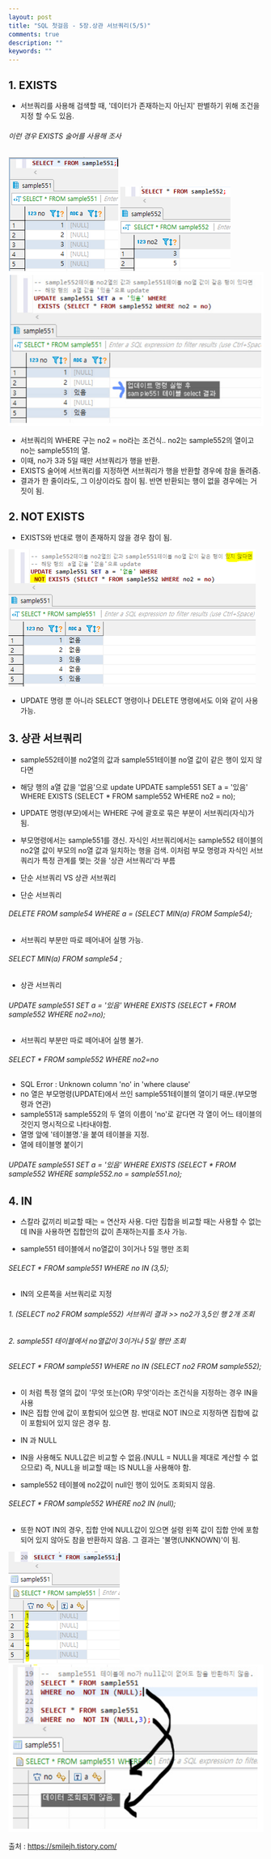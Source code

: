 ```yaml
---
layout: post
title: "SQL 첫걸음 - 5장.상관 서브쿼리(5/5)" 
comments: true
description: ""
keywords: ""
---
```


## 1. EXISTS

- 서브쿼리를 사용해 검색할 때, '데이터가 존재하는지 아닌지' 판별하기 위해 조건을 지정 할 수도 있음.

###### 이런 경우 EXISTS 술어를 사용해 조사

![997E124D5B960D820F](/images/sql_first_step/997E124D5B960D820F.png)
![99BBCE4D5B960D9309](/images/sql_first_step/99BBCE4D5B960D9309.png)
![16134123123123](/images/sql_first_step/16134123123123.png)

- 서브쿼리의 WHERE 구는 no2 = no라는 조건식.. no2는 sample552의 열이고 no는 sample551의 열.  
- 이때, no가 3과 5일 때만 서브쿼리가 행을 반환. 
- EXISTS 술어에 서브쿼리를 지정하면 서브쿼리가 행을 반환할 경우에 참을 돌려줌. 
- 결과가 한 줄이라도, 그 이상이라도 참이 됨. 반면 반환되는 행이 없을 경우에는 거짓이 됨. 

## 2. NOT EXISTS
- EXISTS와 반대로 행이 존재하지 않을 경우 참이 됨. 

![99BAD9345B96142826](/images/sql_first_step/99BAD9345B96142826.png)

- UPDATE 명령 뿐 아니라 SELECT 명령이나 DELETE 명령에서도 이와 같이 사용 가능. 

## 3. 상관 서브쿼리 

- sample552테이블 no2열의 값과 sample551테이블 no열 값이 같은 행이 있지 않다면 
- 해당 행의  a열 값을 '없음'으로 update
 UPDATE sample551 SET a = '있음' WHERE EXISTS (SELECT * FROM sample552 WHERE no2 = no);

- UPDATE 명령(부모)에서는 WHERE 구에 괄호로 묶은 부분이 서브쿼리(자식)가 됨.

- 부모명령에서는 sample551를 갱신. 자식인 서브쿼리에서는 sample552 테이블의 no2열 값이 부모의  no열 값과 일치하는 행을 검색. 이처럼 부모 명령과 자식인 서브쿼리가 특정 관계를 맺는 것을 '상관 서브쿼리'라 부름 

- 단순 서브쿼리 VS 상관 서브쿼리 

- 단순 서브쿼리
###### DELETE FROM sample54 WHERE a = (SELECT MIN(a) FROM 5ample54);
 
- 서브쿼리 부분만 따로 떼어내어 실행 가능. 
###### SELECT MIN(a) FROM sample54 ;

- 상관 서브쿼리
###### UPDATE sample551 SET a = '있음' WHERE EXISTS (SELECT * FROM sample552 WHERE no2=no);
 
- 서브쿼리 부분만 따로 떼어내어 실행 불가.
###### SELECT * FROM sample552 WHERE no2=no

- SQL Error : Unknown column 'no' in 'where clause'
- no 열은 부모명령(UPDATE)에서 쓰인 sample551테이블의 열이기 때문.(부모명령과 연관)
- sample551과 sample552의 두 열의 이름이 'no'로 같다면  각 열이 어느 테이블의 것인지 명시적으로 나타내야함.
- 열명 앞에 '테이블명.'을 붙여 테이블을 지정. 
- 열에 테이블명 붙이기
###### UPDATE sample551 SET a = '있음' WHERE EXISTS (SELECT * FROM sample552 WHERE sample552.no = sample551.no);


## 4. IN

- 스칼라 값끼리 비교할 때는 = 연산자 사용. 다만 집합을 비교할 때는 사용할 수 없는데 IN을 사용하면 집합안의 값이 존재하는지를 조사 가능. 

- sample551 테이블에서  no열값이 3이거나 5일 행만 조회 
###### SELECT * FROM sample551 WHERE no IN (3,5);
  
- IN의 오른쪽을 서브쿼리로 지정  
###### 1. (SELECT no2 FROM sample552) 서브쿼리 결과 >> no2가 3,5인 행 2개 조회
###### 2. sample551 테이블에서  no열값이 3이거나 5일 행만 조회 

###### SELECT * FROM sample551 WHERE no IN (SELECT no2 FROM sample552);
 
- 이 처럼 특정 열의 값이 '무엇 또는(OR) 무엇'이라는 조건식을 지정하는 경우 IN을 사용 
- IN은 집합 안에 값이 포함되어 있으면 참. 반대로 NOT IN으로 지정하면 집합에 값이 포함되어 있지 않은 경우 참.


* IN 과 NULL 

- IN을 사용해도 NULL값은 비교할 수 없음.(NULL = NULL을 제대로 계산할 수 없으므로) 즉, NULL을 비교할 때는 IS NULL을 사용해야 함.

- sample552 테이블에 no2값이 null인 행이 있어도 조회되지 않음. 
###### SELECT * FROM sample552 WHERE no2 IN (null);

- 또한 NOT IN의 경우, 집합 안에 NULL값이 있으면 설령 왼쪽 값이 집합 안에 포함되어 있지 않아도 참을 반환하지 않음. 그 결과는 '불명(UNKNOWN)'이 됨.

![9982804A5B97A9D536](/images/sql_first_step/9982804A5B97A9D536.png)
![51231251231](/images/sql_first_step/51231251231.png)


출처 : https://smilejh.tistory.com/